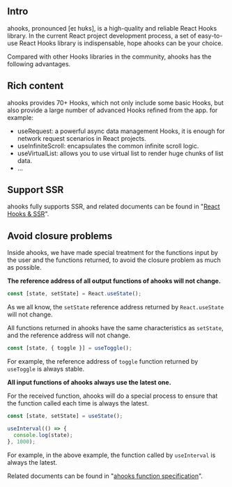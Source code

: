## Intro

ahooks, pronounced [eɪ hʊks], is a high-quality and reliable React Hooks library. In the current React project development process, a set of easy-to-use React Hooks library is indispensable, hope ahooks can be your choice.

Compared with other Hooks libraries in the community, ahooks has the following advantages.

## Rich content

ahooks provides 70+ Hooks, which not only include some basic Hooks, but also provide a large number of advanced Hooks refined from the app. for example:

- useRequest: a powerful async data management Hooks, it is enough for network request scenarios in React projects.
- useInfiniteScroll: encapsulates the common infinite scroll logic.
- useVirtualList: allows you to use virtual list to render huge chunks of list data.
- ...

## Support SSR

ahooks fully supports SSR, and related documents can be found in "[React Hooks & SSR](/guide/blog/ssr)".

## Avoid closure problems

Inside ahooks, we have made special treatment for the functions input by the user and the functions returned, to avoid the closure problem as much as possible.

**The reference address of all output functions of ahooks will not change.**

```ts
const [state, setState] = React.useState();
```

As we all know, the `setState` reference address returned by `React.useState` will not change.

All functions returned in ahooks have the same characteristics as `setState`, and the reference address will not change.

```ts
const [state, { toggle }] = useToggle();
```

For example, the reference address of `toggle` function returned by `useToggle` is always stable.

**All input functions of ahooks always use the latest one.**

For the received function, ahooks will do a special process to ensure that the function called each time is always the latest.

```ts
const [state, setState] = useState();

useInterval(() => {
  console.log(state);
}, 1000);
```

For example, in the above example, the function called by `useInterval` is always the latest.

Related documents can be found in "[ahooks function specification](//guide/blog/function)".
